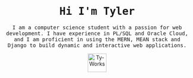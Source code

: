<h1 align="center">
    <samp> Hi I'm Tyler </samp>
</h1>
<p align="center">
    <samp>
        I am a computer science student with a passion for web development. I have experience in PL/SQL and Oracle Cloud, and I am proficient in using the MERN, MEAN stack and Django to build dynamic and interactive web applications.
    </samp>
 </p>
<p align="center">
    <a href="https://vader-7.github.io/Ty-Works/" target="_blank">
        <img src="https://user-images.githubusercontent.com/66812754/208713388-aff1c2ca-eee3-4c98-bb3e-24c3bdbcb863.png" alt="Ty-Works" width="50px" height="50px">
    </a>
</p>
<!---
Vader-7/Vader-7 is a ✨ special ✨ repository because its `README.md` (this file) appears on your GitHub profile.
You can click the Preview link to take a look at your changes.
--->
